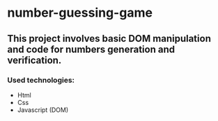 # number-guessing-game

## This project involves basic DOM manipulation and code for numbers generation and verification.

### Used technologies:
- Html
- Css
- Javascript (DOM)
